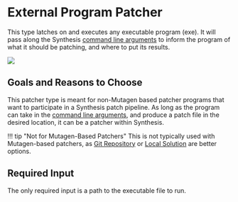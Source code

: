 # External Program Patcher
This type latches on and executes any executable program (exe).  It will pass along the Synthesis [command line arguments](CLI-Specification.md) to inform the program of what it should be patching, and where to put its results.  

![](https://i.imgur.com/HpOAsQ4.png)

## Goals and Reasons to Choose
This patcher type is meant for non-Mutagen based patcher programs that want to participate in a Synthesis patch pipeline.  As long as the program can take in the [command line arguments](CLI-Specification.md), and produce a patch file in the desired location, it can be a patcher within Synthesis.


!!! tip "Not for Mutagen-Based Patchers"
    This is not typically used with Mutagen-based patchers, as [Git Repository](Git-Repository.md) or [Local Solution](Local-Solution.md) are better options.

## Required Input
The only required input is a path to the executable file to run.
